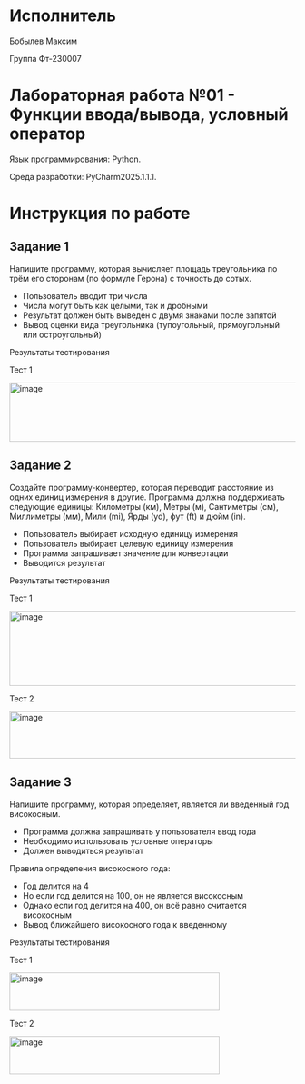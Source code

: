 # Исполнитель
Бобылев Максим 

Группа Фт-230007
# Лабораторная работа №01 - Функции ввода/вывода, условный оператор
Язык программирования: Python.

Среда разработки: PyCharm2025.1.1.1.
# Инструкция по работе
## Задание 1

Напишите программу, которая вычисляет площадь треугольника по трём его сторонам (по формуле Герона) с точность до сотых. 
*	Пользователь вводит три числа 
*	Числа могут быть как целыми, так и дробными 
*	Результат должен быть выведен с двумя знаками после запятой
*	Вывод оценки вида треугольника (тупоугольный, прямоугольный или остроугольный)

Результаты тестирования

Тест 1

<img width="537" height="104" alt="image" src="https://github.com/user-attachments/assets/8eb0b021-d7dc-4b7e-9c5f-986bfae062c9" />


## Задание 2

Создайте программу-конвертер, которая переводит расстояние из одних единиц измерения в другие. Программа должна поддерживать следующие единицы: Километры (км), Метры (м), Сантиметры (см), Миллиметры (мм), Мили (mi), Ярды (yd), фут (ft) и дюйм (in). 
* Пользователь выбирает исходную единицу измерения 
*	Пользователь выбирает целевую единицу измерения 
*	Программа запрашивает значение для конвертации 
*	Выводится результат

Результаты тестирования

Тест 1

<img width="974" height="132" alt="image" src="https://github.com/user-attachments/assets/bcbdb117-b4d0-4fc9-8e69-1c17cd458ac5" />

Тест 2

<img width="737" height="83" alt="image" src="https://github.com/user-attachments/assets/20b75cc7-6cb6-4a34-b00f-46c70f253475" />


## Задание 3

Напишите программу, которая определяет, является ли введенный год
високосным.
*	Программа должна запрашивать у пользователя ввод года
*	Необходимо использовать условные операторы
*	Должен выводиться результат

Правила определения високосного года:
*	Год делится на 4
*	Но если год делится на 100, он не является високосным
*	Однако если год делится на 400, он всё равно считается високосным
*	Вывод ближайшего високосного года к введенному

Результаты тестирования

Тест 1

<img width="370" height="67" alt="image" src="https://github.com/user-attachments/assets/e7769707-252c-492b-bd30-6634ccb1f4a5" />

Тест 2

<img width="370" height="67" alt="image" src="https://github.com/user-attachments/assets/95472fd6-811e-40a5-a5a5-6ae9a7682fdd" />

